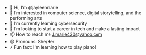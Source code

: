 - 👋 Hi, I’m @jayleenmarie
- 👀 I’m interested in computer science, digital storytelling, and the performing arts
- 🌱 I’m currently learning cybersecurity 
- 💞️ I’m looking to start a career in tech and make a lasting impact
- 📫 How to reach me J.marie430@yahoo.com
- 😄 Pronouns: She/Her
- ⚡ Fun fact: I'm learning how to play piano!

<!---
jayleenmarie/jayleenmarie is a ✨ special ✨ repository because its `README.md` (this file) appears on your GitHub profile.
You can click the Preview link to take a look at your changes.
--->
